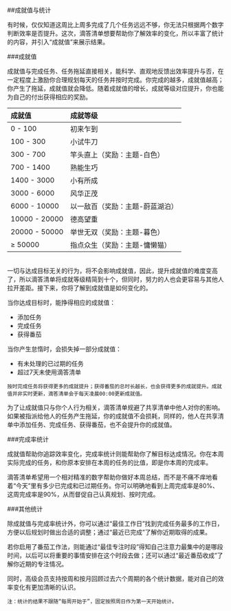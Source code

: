 ##成就值与统计

有时候，仅仅知道这周比上周多完成了几个任务远远不够，你无法只根据两个数字判断效率是否提升。这次，滴答清单想要帮助你了解效率的变化，所以丰富了统计的内容，并引入“成就值”来展示结果。

###成就值

成就值与完成任务、任务拖延直接相关，能科学、直观地反馈出效率提升与否，在一定程度上激励你合理规划每天的任务并按时完成。你完成的越多，成就值越高；你产生了拖延，成就值就会降低。随着成就值的增长，成就等级对应提升，你也能为自己的付出获得相应的奖励。

| 成就值 | 成就等级 |
| :--- | :--- |
| 0 - 100 | 初来乍到 |
| 100 - 300 | 小试牛刀 |
| 300 - 700 | 竿头直上（奖励：主题-白色）|
| 700 - 1400 | 熟能生巧 |
| 1400 - 3000 | 小有所成 |
| 3000 - 6000 | 风华正茂 |
| 6000 - 10000 | 以一敌百（奖励：主题-蔚蓝湖泊）|
| 10000 - 20000 | 德高望重 |
| 20000 - 50000 | 举世无双（奖励：主题-暮色）|
| &ge; 50000 | 指点众生（奖励：主题-慵懒猫）|

<br>一切与达成目标无关的行为，将不会影响成就值，因此，提升成就值的难度变高了，所以滴答清单将成就等级精简到十个，但同时，努力的人也会更容易与其他人拉开差距。接下来，你将了解到成就值是如何变化的。

当你达成目标时，能挣得相应的成就值：
* 添加任务
* 完成任务
* 获得番茄

当你产生怠惰时，会损失掉一部分成就值：
* 有未处理的已过期的任务
* 超过7天未使用滴答清单

`按时完成任务将获得更多的成就提升；获得番茄的总时长越长，也会获得更多的成就提升。成就值并非实时更新，滴答清单会于每天凌晨00:00更新成就值。`

为了让成就值只与你个人行为相关，滴答清单规避了共享清单中他人对你的影响。如果被指派给他人的任务产生拖延，你的成就值不会损耗，同样的，他人在共享清单中添加任务、完成任务、获得番茄，也不会提升你的成就值。

###完成率统计

成就值帮助你追踪效率变化，完成率统计则能帮助你了解目标达成情况。你在本周实际完成的任务，和你原本安排在本周的任务的比值，即是你本周的完成率。

滴答清单希望用一个相对精准的数字帮助你做好本周总结，而不是不痛不痒地看着“今天”里有多少已完成和已过期任务。你可以明确地看到上周完成率是80%、这周完成率是90%，从而督促自己认真规划、按时完成。

###其他统计

除成就值与完成率统计外，你可以通过“最佳工作日”找到完成任务最多的工作日，方便以后规划时做出合适的调整；通过“最近已完成”了解你近期取得的成果。

若你启用了番茄工作法，则能通过“最佳专注时段”得知自己注意力最集中的是哪段时间，以后可以将重要的事情安排在这个时段去做；还可以通过“最近番茄收成”了解你近期的专注情况。

同时，高级会员支持按周和按月回顾过去六个周期的各个统计数据，能对自己的效率变化有更加清晰的认识。

`注：统计的结果不跟随“每周开始于”，固定按照周日作为第一天开始统计。`


